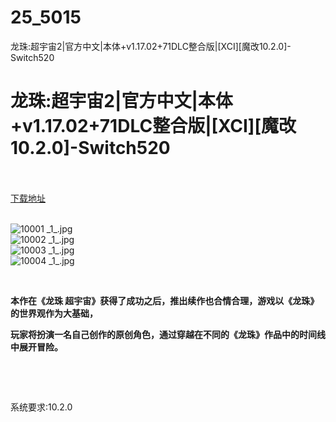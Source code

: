# 25_5015
龙珠:超宇宙2|官方中文|本体+v1.17.02+71DLC整合版|[XCI][魔改10.2.0]-Switch520
# 龙珠:超宇宙2|官方中文|本体+v1.17.02+71DLC整合版|[XCI][魔改10.2.0]-Switch520
 <br/></br>
[下载地址](https://www.switch520.cc/article/5015 "下载地址")
<br/></br>

<p><img title="10001 _1_.jpg" src="https://www.switch520.cc/muke_img/2022_05_15_acee8adb50dc7.jpg" alt="10001 _1_.jpg"><br>
<img title="10002 _1_.jpg" src="https://www.switch520.cc/muke_img/2022_05_15_0e032910cee38.jpg" alt="10002 _1_.jpg"><br>
<img title="10003 _1_.jpg" src="https://www.switch520.cc/muke_img/2022_05_15_d090c7b0518a5.jpg" alt="10003 _1_.jpg"><br>
<img title="10004 _1_.jpg" src="https://www.switch520.cc/muke_img/2022_05_15_f7c92984f8e31.jpg" alt="10004 _1_.jpg"></p>
<p>&nbsp;</p>
<p><strong>本作在《龙珠 超宇宙》获得了成功之后，推出续作也合情合理，游戏以《龙珠》的世界观作为大基础，</strong></p>
<p><strong>玩家将扮演一名自己创作的原创角色，通过穿越在不同的《龙珠》作品中的时间线中展开冒险。</strong></p>
<p>&nbsp;</p>
<p>&nbsp;</p>
<p>系统要求:10.2.0</p>



